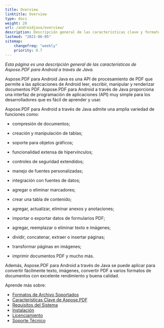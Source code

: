 ```yaml
---
title: Overview
linktitle: Overview
type: docs
weight: 20
url: /androidjava/overview/
description: Descripción general de las características clave y formatos compatibles de Aspose.PDF para Android a través de Java, manual de instalación y licenciamiento de la biblioteca Java.
lastmod: "2021-06-05"
sitemap:
    changefreq: "weekly"
    priority: 0.7
---
```


_Esta página es una descripción general de las características de Aspose.PDF para Android a través de Java._

Aspose.PDF para Android Java es una API de procesamiento de PDF que permite a las aplicaciones de Android leer, escribir, manipular y renderizar documentos PDF. Aspose.PDF para Android a través de Java proporciona una interfaz de programación de aplicaciones (API) muy simple para los desarrolladores que es fácil de aprender y usar.

Aspose.PDF para Android a través de Java admite una amplia variedad de funciones como:

- compresión de documentos;
- creación y manipulación de tablas;
- soporte para objetos gráficos;
- funcionalidad extensa de hipervínculos;
- controles de seguridad extendidos;
- manejo de fuentes personalizadas;
- integración con fuentes de datos;
- agregar o eliminar marcadores;
- crear una tabla de contenido;

- agregar, actualizar, eliminar anexos y anotaciones;
- importar o exportar datos de formularios PDF;
- agregar, reemplazar o eliminar texto e imágenes;
- dividir, concatenar, extraer o insertar páginas;
- transformar páginas en imágenes;
- imprimir documentos PDF y mucho más.

Además, Aspose.PDF para Android a través de Java se puede aplicar para convertir fácilmente texto, imágenes, convertir PDF a varios formatos de documentos con excelente rendimiento y buena calidad.

Aprende más sobre:

- [Formatos de Archivo Soportados](/pdf/androidjava/supported-file-formats/)
- [Características Clave de Aspose.PDF](/pdf/androidjava/key-features/)
- [Requisitos del Sistema](/pdf/androidjava/system-requirements/)
- [Instalación](/pdf/androidjava/installation/)
- [Licenciamiento](/pdf/androidjava/licensing/)
- [Soporte Técnico](/pdf/androidjava/technical-support/)
